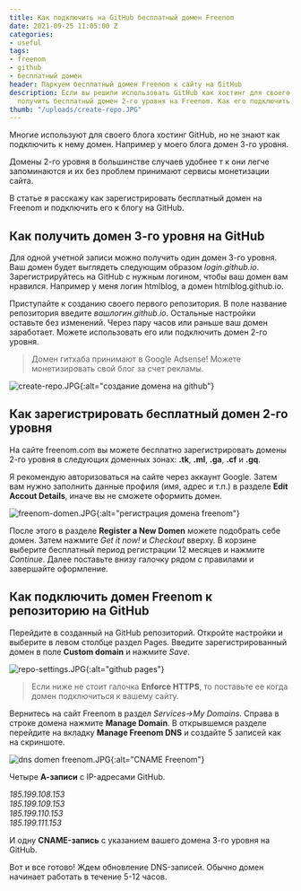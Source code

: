 ```yaml
---
title: Как подключить на GitHub бесплатный домен Freenom
date: 2021-09-25 11:05:00 Z
categories:
- useful
tags:
- freenom
- github
- бесплатный домен
header: Паркуем бесплатный домен Freenom к сайту на GitHub
description: Если вы решили использовать GitHub как хостинг для своего блога, то можно
  получить бесплатный домен 2-го уровня на Freenom. Как его подключить...
thumb: "/uploads/create-repo.JPG"
---
```


Многие используют для своего блога хостинг GitHub, но не знают как подключить к нему домен. Например у моего блога домен 3-го уровня.

Домены 2-го уровня в большинстве случаев удобнее т к они легче запоминаются и их без проблем принимают сервисы монетизации сайта. 

В статье я расскажу как зарегистрировать бесплатный домен на Freenom и подключить его к блогу на GitHub.

<div>
<script async src="//pagead2.googlesyndication.com/pagead/js/adsbygoogle.js"></script>
<!-- html blog article adaptive -->
<ins class="adsbygoogle"
     style="display:block"
     data-ad-client="ca-pub-7700451254687983"
     data-ad-slot="1629640353"
     data-ad-format="auto"
     data-full-width-responsive="true"></ins>
<script>
(adsbygoogle = window.adsbygoogle || []).push({});
</script>
</div>

## Как получить домен 3-го уровня на GitHub

Для одной учетной записи можно получить один домен 3-го уровня. Ваш домен будет выглядеть следующим образом *login.github.io*. Зарегистрируйтесь на GitHub с нужным логином, чтобы ваш домен вам нравился. Например у меня логин htmlblog, а домен htmlblog.github.io.

Приступайте к созданию своего первого репозитория. В поле название репозитория введите *вашлогин.github.io*. Остальные настройки оставьте без изменений. Через пару часов или раньше ваш домен заработает. Можете использовать его или подключить домен 2-го уровня. 

> Домен гитхаба принимают в Google Adsense! Можете монетизировать свой блог за счет рекламы.

![create-repo.JPG](/uploads/create-repo.JPG){:alt="создание домена на github"}

## Как зарегистрировать бесплатный домен 2-го уровня

На сайте freenom.com вы можете бесплатно зарегистрировать домены 2-го уровня в следующих доменных зонах: **.tk**, **.ml**, **.ga**, **.cf** и **.gq**.

Я рекомендую авторизоваться на сайте через аккаунт Google. Затем вам нужно заполнить данные профиля (имя, адрес и т.п.) в разделе **Edit Accout Details**, иначе вы не сможете оформить домен. 

![freenom-domen.JPG](/uploads/freenom-domen.JPG){:alt="регистрация домена freenom"}

После этого в разделе **Register a New Domen** можете подобрать себе домен. Затем нажмите *Get it now!* и *Checkout* вверху. В корзине выберите бесплатный период регистрации 12 месяцев и нажмите *Continue*. Далее поставьте внизу галочку рядом с правилами и завершайте оформление.

## Как подключить домен Freenom к репозиторию на GitHub

Перейдите в созданный на GitHub репозиторий. Откройте настройки и выберите в левом столбце раздел Pages. Введите зарегистрированный домен в поле **Custom domain** и нажмите *Save*. 

![repo-settings.JPG](/uploads/repo-settings.JPG){:alt="github pages"}

> Если ниже не стоит галочка **Enforce HTTPS**, то поставьте ее когда домен подключиться к вашему сайту.

Вернитесь на сайт Freenom в раздел *Services->My Domains*. Справа в строке домена нажмите **Manage Domain**. В открывшемся разделе перейдите на вкладку **Manage Freenom DNS** и создайте 5 записей как на скриншоте.

![dns domen freenom.JPG](/uploads/dns%20domen%20freenom.JPG){:alt="CNAME Freenom"}

Четыре **А-записи** с IP-адресами GitHub.

*185.199.108.153<br>
185.199.109.153<br>
185.199.110.153<br>
185.199.111.153*

И одну **CNAME-запись** с указанием вашего домена 3-го уровня на GitHub.

Вот и все готово! Ждем обновление DNS-записей. Обычно домен начинает работать в течение 5-12 часов.